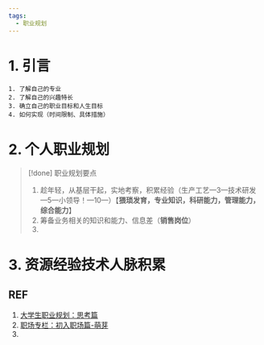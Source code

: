 ```yaml
---
tags:
  - 职业规划
---
```

# 1. 引言 
```ad-abstract
1. 了解自己的专业 
2. 了解自己的兴趣特长
3. 确立自己的职业目标和人生目标 
4. 如何实现（时间限制、具体措施）
```

# 2. 个人职业规划 
> [!done] 职业规划要点
> 1. 趁年轻，从基层干起，实地考察，积累经验（生产工艺—3—技术研发—5—小领导！—10—）【**猥琐发育，专业知识，科研能力，管理能力，综合能力**】
> 2. 筹备业务相关的知识和能力、信息差（**销售岗位**）
> 3. 





# 3. 资源经验技术人脉积累 



## REF 
1. [大学生职业规划：思考篇](https://mp.weixin.qq.com/s/fOWItnIt6NSuy1OxrZwkXQ)
2. [职场专栏：初入职场篇-萌芽](https://mp.weixin.qq.com/s/CJvnvOkQiUveY35vr4QrIA)
3. 